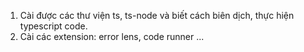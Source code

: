 1. Cài được các thư viện ts, ts-node và biết cách biên dịch, thực hiện typescript code.
2. Cài các extension: error lens, code runner ...

